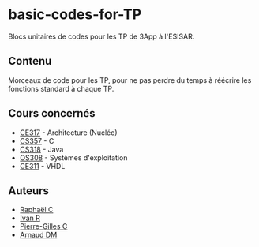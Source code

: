 
# basic-codes-for-TP

Blocs unitaires de codes pour les TP de 3App à l'ESISAR.

## Contenu

Morceaux de code pour les TP, pour ne pas perdre du temps à réécrire les fonctions
standard à chaque TP.

## Cours concernés

+ [CE317](/Archi) - Architecture (Nucléo)
+ [CS357](/C) - C
+ [CS318](/Java) - Java
+ [OS308](/OS) - Systèmes d'exploitation
+ [CE311](/VHDL) - VHDL

## Auteurs

+ [Raphaël C](https://github.com/airCstnr)
+ [Ivan R](https://github.com/Ivan-Roger)
+ [Pierre-Gilles C](https://github.com/Nithraniel)
+ [Arnaud DM](https://github.com/arnauddm)
